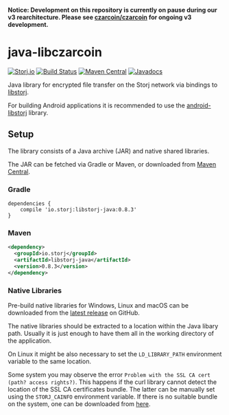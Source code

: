 **Notice: Development on this repository is currently on pause during our v3 rearchitecture. Please see [czarcoin/czarcoin](https://github.com/czarcoin/czarcoin) for ongoing v3 development.**

# java-libczarcoin

[![Storj.io](https://storj.io/img/storj-badge.svg)](https://storj.io)
[![Build Status](https://travis-ci.org/storj/java-libstorj.svg?branch=master)](https://travis-ci.org/storj/java-libstorj)
[![Maven Central](https://maven-badges.herokuapp.com/maven-central/io.storj/libstorj-java/badge.svg)](https://maven-badges.herokuapp.com/maven-central/io.storj/libstorj-java)
[![Javadocs](http://javadoc.io/badge/io.storj/libstorj-java.svg)](http://javadoc.io/doc/io.storj/libstorj-java)

Java library for encrypted file transfer on the Storj network via bindings to [libstorj](https://github.com/Storj/libstorj).

For building Android applications it is recommended to use the [android-libstorj](https://github.com/Storj/android-libstorj) library.

## Setup

The library consists of a Java archive (JAR) and native shared libraries.

The JAR can be fetched via Gradle or Maven, or downloaded from [Maven Central](http://search.maven.org/#artifactdetails|io.storj|libstorj-java|).

### Gradle

```Gradle
dependencies {
    compile 'io.storj:libstorj-java:0.8.3'
}
```

### Maven

```XML
<dependency>
  <groupId>io.storj</groupId>
  <artifactId>libstorj-java</artifactId>
  <version>0.8.3</version>
</dependency>
```

### Native Libraries

Pre-build native libraries for Windows, Linux and macOS can be downloaded from the [latest release](https://github.com/storj/java-libstorj/releases/latest) on GitHub.

The native libraries should be extracted to a location within the Java libary path. Usually it is just enough to have them all in the working directory of the application.

On Linux it might be also necessary to set the `LD_LIBRARY_PATH` environment variable to the same location.

Some system you may observe the error `Problem with the SSL CA cert (path? access rights?)`. This happens if the curl library cannot detect the location of the SSL CA certificates bundle. The latter can be manually set using the `STORJ_CAINFO` environment variable. If there is no suitable bundle on the system, one can be downloaded from [here](https://curl.haxx.se/docs/caextract.html).
